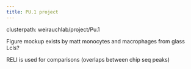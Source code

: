```yaml
---
title: PU.1 project
---
```


clusterpath: weirauchlab/project/Pu.1

Figure mockup exists by matt monocytes and macrophages from glass Lcls?

RELI is used for comparisons (overlaps between chip seq peaks)
